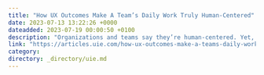 ```yaml
---
title: "How UX Outcomes Make A Team’s Daily Work Truly Human-Centered"
date: 2023-07-13 13:22:26 +0000
dateadded: 2023-07-19 00:00:50 +0100
description: "Organizations and teams say they’re human-centered. Yet, you never hear them mention the actual humans their work and projects are about. They fall back on generic labels, like “user” and “applicant,” because nobody introduces them to real people who will benefit from a better-designed product or&nbsp;service. This is where the UX Outcome comes in. A […]"
link: "https://articles.uie.com/how-ux-outcomes-make-a-teams-daily-work-truly-human-centered/"
category:
directory: _directory/uie.md
---
```

